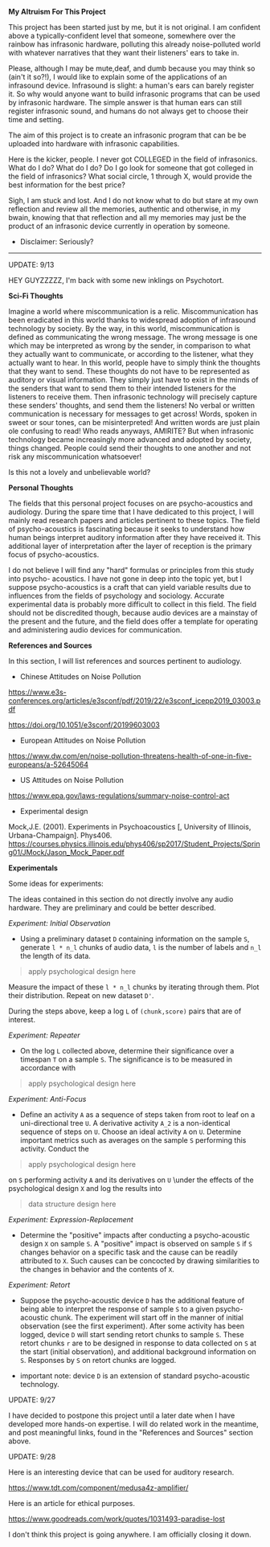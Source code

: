 **My Altruism For This Project**

This project has been started just by me, but it is not original. I am confident above a typically-confident level that someone, somewhere over the rainbow
has infrasonic hardware, polluting this already noise-polluted world with whatever narratives that they want their listeners' ears to take in. 

Please, although I may be mute,deaf, and dumb because you may think so (ain't it so?!), I would like to explain some of the applications of an infrasound device.
Infrasound is slight: a human's ears can barely register it. So why would anyone want to build infrasonic programs that can be used by infrasonic hardware. The
simple answer is that human ears can still register infrasonic sound, and humans do not always get to choose their time and setting. 

The aim of this project is to create an infrasonic program that can be be uploaded into hardware with infrasonic capabilities. 

Here is the kicker, people. I never got COLLEGED in the field of infrasonics. What do I do? What do I do? Do I go look for someone that got colleged in 
the field of infrasonics? What social circle, 1 through X, would provide the best information for the best price?

Sigh, I am stuck and lost. And I do not know what to do but stare at my own reflection and review all the memories, authentic and otherwise, in my bwain, knowing 
that that reflection and all my memories may just be the product of an infrasonic device currently in operation by someone. 


* Disclaimer: Seriously? 

-----------------------------------------------------------------------------------------------------------------------------------------------------

UPDATE: 9/13 

HEY GUYZZZZZ, I'm back with some new inklings on Psychotort.

**Sci-Fi Thoughts**

Imagine a world where miscommunication is a relic. Miscommunication has been eradicated in this
world thanks to widespread adoption of infrasound technology by society. By the way, in this 
world, miscommunication is defined as communicating the wrong message. The wrong message is one 
which may be interpreted as wrong by the sender, in comparison to what they actually want to 
communicate, or according to the listener, what they actually want to hear. In this world, 
people have to simply think the thoughts that they want to send. These thoughts do not have to 
be represented as auditory or visual information. They simply just have to exist in the minds of
the senders that want to send them to their intended listeners for the listeners to receive 
them. Then infrasonic technology will precisely capture these senders' thoughts, and send them 
the listeners! No verbal or written communication is necessary for messages to get across! Words, spoken
in sweet or sour tones, can be misinterpreted! And written words are just plain ole confusing 
to read! Who reads anyways, AMIRITE? But when infrasonic technology became increasingly more 
advanced and adopted by society, things changed. People could send their thoughts to one another
and not risk any miscommunication whatsoever!

Is this not a lovely and unbelievable world? 

**Personal Thoughts**

The fields that this personal project focuses on are psycho-acoustics and audiology. During 
the  spare time that I have dedicated to this project, I will mainly read research papers and 
articles pertinent to these topics. The field of psycho-acoustics is fascinating because it
seeks to understand how human beings interpret auditory information after they have received 
it. This additional layer of interpretation after the layer of reception is the primary focus
of psycho-acoustics. 

I do not believe I will find any "hard" formulas or principles from this study into psycho-
acoustics. I have not gone in deep into the topic yet, but I suppose psycho-acoustics is a
craft that can yield variable results due to influences from the fields of psychology and 
sociology. Accurate experimental data is probably more difficult to collect in this field.
The field should not be discredited though, because audio devices are a mainstay of 
the present and the future, and the field does offer a template for operating and administering
audio devices for communication. 


**References and Sources**

In this section, I will list references and sources pertinent to audiology. 

- Chinese Attitudes on Noise Pollution 

https://www.e3s-conferences.org/articles/e3sconf/pdf/2019/22/e3sconf_icepp2019_03003.pdf

https://doi.org/10.1051/e3sconf/20199603003

- European Attitudes on Noise Pollution 

https://www.dw.com/en/noise-pollution-threatens-health-of-one-in-five-europeans/a-52645064

- US Attitudes on Noise Pollution

https://www.epa.gov/laws-regulations/summary-noise-control-act

- Experimental design

Mock,J.E. (2001). Experiments in Psychoacoustics [, University of Illinois, Urbana-Champaign]. Phys406. https://courses.physics.illinois.edu/phys406/sp2017/Student_Projects/Spring01/JMock/Jason_Mock_Paper.pdf


**Experimentals**

Some ideas for experiments: 

The ideas contained in this section do not directly involve any audio hardware. They are preliminary and could be better described. 

*Experiment: Initial Observation*

- Using a preliminary dataset `D` containing information on the sample `S`, generate `l * n_l`
  chunks of audio data, `l` is the number of labels and `n_l` the length of its data.
  
 > apply psychological design here
  
  
  Measure the impact of these `l * n_l` chunks by iterating through them. Plot their distribution. Repeat on new dataset `D'`. 
  
  During the steps above, keep a log `L` of `(chunk,score)` pairs that are of interest.
  
*Experiment: Repeater*
  
  - On the log `L` collected above, determine their significance over a timespan `T` on a sample `S`. The significance is to be measured in accordance with 
  
> apply psychological design here
  
*Experiment: Anti-Focus* 
  
  - Define an activity `A` as a sequence of steps taken from root to leaf on a uni-directional tree `U`. A derivative activity `A_2` is a non-identical sequence 
of steps on `U`.  Choose an ideal activity `A` on `U`. Determine important metrics such as averages on the sample `S` performing this activity. Conduct the 

> apply psychological design here

on `S` performing activity `A` and its derivatives on `U` \under the effects of the psychological design `X` and log the results into 

> data structure design here

*Experiment: Expression-Replacement*

  - Determine the "positive" impacts after conducting a psycho-acoustic design `X` on sample `S`. A "positive" impact is observed on sample `S` if `S` changes
    behavior on a specific task and the cause can be readily attributed to `X`. Such causes can be concocted by drawing similarities to the changes in behavior
    and the contents of `X`. 

*Experiment: Retort* 

  - Suppose the psycho-acoustic device `D` has the additional feature of being able to interpret the response of sample `S` to a given psycho-acoustic chunk.
    The experiment will start off in the manner of initial observation (see the first experiment). After some activity has been logged, device `D` will start
    sending retort chunks to sample `S`. These retort chunks `r` are to be designed in response to data collected on `S` at the start (initial observation),
    and additional background information on `S`. Responses by `S` on retort chunks are logged. 
    
  - important note: device `D` is an extension of standard psycho-acoustic technology. 

UPDATE: 9/27

I have decided to postpone this project until a later date when I have developed more hands-on expertise.
I will do related work in the meantime, and post meaningful links, found in the "References and Sources" section above. 

UPDATE: 9/28 

Here is an interesting device that can be used for auditory research. 

https://www.tdt.com/component/medusa4z-amplifier/

Here is an article for ethical purposes.

https://www.goodreads.com/work/quotes/1031493-paradise-lost

I don't think this project is going anywhere. I am officially closing it down. 
